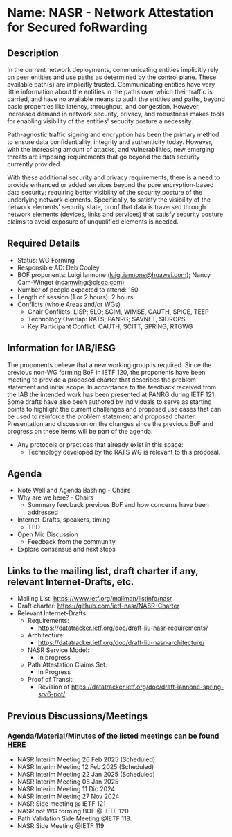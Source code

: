 # Name: NASR - Network Attestation for Secured foRwarding

## Description

<!-- Replace this with a few paragraphs describing the BOF request.
Fill in the details below. Keep items in the order they appear here.-->

In the current network deployments, communicating entities implicitly rely on peer entities and use paths as determined by the control plane.
These available path(s) are implicitly trusted.
Communicating entities have very little information about the entities in the paths over which their traffic is carried, and have no available means to audit the entities and paths, beyond basic properties like latency, throughput, and congestion.
However, increased demand in network security, privacy, and robustness makes tools for enabling visibility of the entities' security posture a necessity.

Path-agnostic traffic signing and encryption has been the primary method to ensure data confidentiality, integrity and authenticity today.
However, with the increasing amount of attacks, and vulnerabilities, new emerging threats are imposing requirements that go beyond the data security currently provided.

With these additional security and privacy requirements, there is a need to provide enhanced or added services beyond the pure encryption-based data security; requiring better visibility of the security posture of the underlying network elements.
Specifically, to satisfy the visibility of the network elements' security state, proof that data is traversed through network elements (devices, links and services) that satisfy security posture claims to avoid exposure of unqualified elements is needed.

## Required Details
- Status: WG Forming
- Responsible AD: Deb Cooley
- BOF proponents: Luigi Iannone (luigi.iannone@huawei.com); Nancy Cam-Winget (ncamwing@cisco.com)
- Number of people expected to attend: 150
- Length of session (1 or 2 hours): 2 hours
- Conflicts (whole Areas and/or WGs)
  - Chair Conflicts: LISP; 6LO; SCIM, WIMSE, OAUTH, SPICE, TEEP
  - Technology Overlap: RATS; PANRG; SAVNET, SIDROPS
  - Key Participant Conflict:  OAUTH, SCITT, SPRING, RTGWG


## Information for IAB/IESG

<!-- 
To allow evaluation of your proposal, please include the following items:
- Any protocols or practices that already exist in this space:
- Which (if any) modifications to existing protocols or practices are required:
- Which (if any) entirely new protocols or practices are required:
- Open source projects (if any) implementing this work:
-->

The proponents believe that a new working group is required.
Since the previous non-WG forming BoF in IETF 120, the proponents have been meeting to provide a proposed charter that describes the problem statement and initial scope.
In accordance to the feedback received from the IAB the intended work has been presented at PANRG during IETF 121.
Some drafts have also been authored by individuals to serve as starting points to highlight the current challenges and proposed use cases that can be used to reinforce the problem statement and proposed charter.
Presentation and discussion on the changes since the previous BoF and progress on these items will be part of the agenda.

- Any protocols or practices that already exist in this space:
  - Technology developed by the RATS WG is relevant to this proposal.

## Agenda

- Note Well and Agenda Bashing - Chairs
- Why are we here? - Chairs
  - Summary feedback previous BoF and how concerns have been addressed
- Internet-Drafts, speakers, timing
  - TBD
- Open Mic Discussion
  - Feedback from the community
- Explore consensus and next steps

## Links to the mailing list, draft charter if any, relevant Internet-Drafts, etc.
- Mailing List: https://www.ietf.org/mailman/listinfo/nasr
- Draft charter: https://github.com/ietf-nasr/NASR-Charter
- Relevant Internet-Drafts:
  - Requirements:
    - https://datatracker.ietf.org/doc/draft-liu-nasr-requirements/
  - Architecture:
    - https://datatracker.ietf.org/doc/draft-liu-nasr-architecture/
  - NASR Service Model:
    - In progress
  - Path Attestation Claims Set:
    - In Progress
  - Proof of Transit:
    - Revision of https://datatracker.ietf.org/doc/draft-iannone-spring-srv6-pot/

## Previous Discussions/Meetings  

### Agenda/Material/Minutes of the listed meetings can be found [HERE](https://github.com/ietf-nasr/NASR-Meetings)

- NASR Interim Meeting 26 Feb 2025 (Scheduled)
- NASR Interim Meeting 12 Feb 2025 (Scheduled)
- NASR Interim Meeting 22 Jan 2025 (Scheduled)
- NASR Interim Meeting 08 Jan 2025
- NASR Interim Meeting 11 Dic 2024
- NASR Interim Meeting 27 Nov 2024
- NASR Side meeting @ IETF 121
- NASR not WG forming BOF @ IETF 120
- Path Validation Side Meeting @IETF 118.
- NASR Side Meeting @IETF 119
